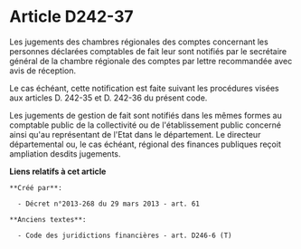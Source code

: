 # Article D242-37

Les jugements des chambres régionales des comptes concernant les personnes déclarées comptables de fait leur sont notifiés
par le secrétaire général de la chambre régionale des comptes par lettre recommandée avec avis de réception. 

Le cas échéant, cette notification est faite suivant les procédures visées aux articles D. 242-35 et D. 242-36 du présent
code. 

Les jugements de gestion de fait sont notifiés dans les mêmes formes au comptable public de la collectivité ou de
l'établissement public concerné ainsi qu'au représentant de l'Etat dans le département. Le directeur départemental ou, le cas
échéant, régional des finances publiques reçoit ampliation desdits jugements.

**Liens relatifs à cet article**

	**Créé par**:

	  - Décret n°2013-268 du 29 mars 2013 - art. 61

	**Anciens textes**:

	  - Code des juridictions financières - art. D246-6 (T)
